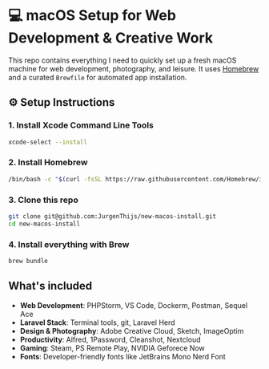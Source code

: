 # 💻 macOS Setup for Web Development & Creative Work

This repo contains everything I need to quickly set up a fresh macOS machine for web development, photography, and leisure. It uses [Homebrew](https://brew.sh) and a curated `Brewfile` for automated app installation.

## ⚙️ Setup Instructions

### 1. Install Xcode Command Line Tools
```bash
xcode-select --install
```

### 2. Install Homebrew
```bash
/bin/bash -c "$(curl -fsSL https://raw.githubusercontent.com/Homebrew/install/HEAD/install.sh)"
```

### 3. Clone this repo
```bash
git clone git@github.com:JurgenThijs/new-macos-install.git
cd new-macos-install
```

### 4. Install everything with Brew
```bash
brew bundle
```

## What's included
- **Web Development**: PHPStorm, VS Code, Dockerm, Postman, Sequel Ace
- **Laravel Stack**: Terminal tools, git, Laravel Herd
- **Design & Photography**: Adobe Creative Cloud, Sketch, ImageOptim
- **Productivity**: Alfred, 1Password, Cleanshot, Nextcloud
- **Gaming**: Steam, PS Remote Play, NVIDIA Geforece Now
- **Fonts**: Developer-friendly fonts like JetBrains Mono Nerd Font

